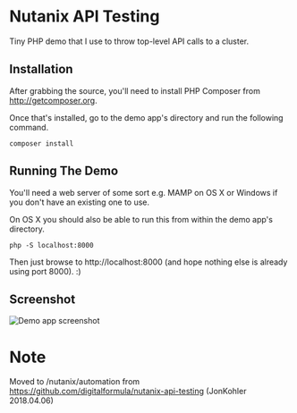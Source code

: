 # Nutanix API Testing

Tiny PHP demo that I use to throw top-level API calls to a cluster.

## Installation

After grabbing the source, you'll need to install PHP Composer from http://getcomposer.org.

Once that's installed, go to the demo app's directory and run the following command.

```composer install```

## Running The Demo

You'll need a web server of some sort e.g. MAMP on OS X or Windows if you don't have an existing one to use.

On OS X you should also be able to run this from within the demo app's directory.

```php -S localhost:8000```

Then just browse to http://localhost:8000 (and hope nothing else is already using port 8000).  :)

## Screenshot

![Demo app screenshot](https://raw.githubusercontent.com/digitalformula/nutanix-api-testing/master/screenshot.jpg)

# Note
Moved to /nutanix/automation from https://github.com/digitalformula/nutanix-api-testing (JonKohler 2018.04.06)
